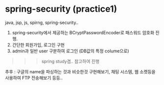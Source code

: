 # spring-security (practice1)

java, jsp, js, spirng, spring-security..

1) spring-security에서 제공하는 BCryptPasswordEncoder로 패스워드 암호화 진행.
2) 간단한 회원가입, 로그인 구현
3) admin과 일반 user 구분하여 로그인 (DB값의 특정 colume으로)

>>> spring study겸.. 참고하여 진행

추후 : 구글의 name을 파싱하는 것과 비슷한것 구현해보기, 채팅 시스템, 웹 소켓등을 사용하여 FTP 전송해보기 등등..

